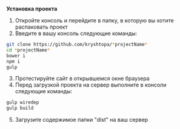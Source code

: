 **Установка проекта**

1. Откройте консоль и перейдите в папку, в которую вы хотите распаковать проект
2. Введите в вашу консоль следующие команды:

  ```sh
  git clone https://github.com/kryshtopa/*projectName*
  cd *projectName*
  bower i
  npm i
  gulp
  ```

3. Протестируйте сайт в открывшемся окне браузера
4. Перед загрузкой проекта на сервер выполните в консоли следующие команды:

```sh
gulp wiredep
gulp build
```

5. Загрузите содержимое папки "dist" на ваш сервер
